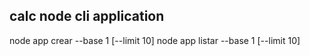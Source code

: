 ## calc node cli application

node app crear --base 1 [--limit 10]
node app listar --base 1 [--limit 10]